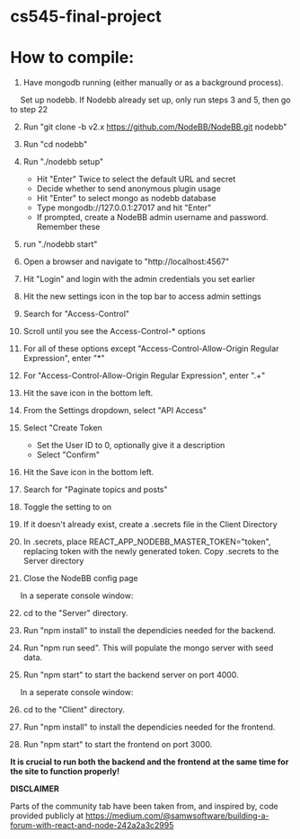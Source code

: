 # cs545-final-project
# How to compile:

1) Have mongodb running (either manually or as a background process).

&emsp; Set up nodebb. If Nodebb already set up, only run steps 3 and 5, then go to step 22

2) Run "git clone -b v2.x https://github.com/NodeBB/NodeBB.git nodebb"

3) Run "cd nodebb"

4) Run "./nodebb setup"
    - Hit "Enter" Twice to select the default URL and secret
    - Decide whether to send anonymous plugin usage
    - Hit "Enter" to select mongo as nodebb database
    - Type mongodb://127.0.0.1:27017 and hit "Enter"
    - If prompted, create a NodeBB admin username and password. Remember these

5) run "./nodebb start"

6) Open a browser and navigate to "http://localhost:4567"

7) Hit "Login" and login with the admin credentials you set earlier

8) Hit the new settings icon in the top bar to access admin settings

9) Search for "Access-Control"

10) Scroll until you see the Access-Control-* options

11) For all of these options except "Access-Control-Allow-Origin Regular Expression", enter "*"

12) For "Access-Control-Allow-Origin Regular Expression", enter ".+"

13) Hit the save icon in the bottom left. 

14) From the Settings dropdown, select "API Access"

15) Select "Create Token
    - Set the User ID to 0, optionally give it a description
    - Select "Confirm"

16) Hit the Save icon in the bottom left. 

17) Search for "Paginate topics and posts" 

18) Toggle the setting to on

19) If it doesn't already exist, create a .secrets file in the Client Directory

20) In .secrets, place REACT_APP_NODEBB_MASTER_TOKEN="token", replacing token with the newly generated token. Copy .secrets to the Server directory

21) Close the NodeBB config page

&emsp; In a seperate console window:

22) cd to the "Server" directory.

23) Run "npm install" to install the dependicies needed for the backend.

24) Run "npm run seed". This will populate the mongo server with seed data.

25) Run "npm start" to start the backend server on port 4000. 

&emsp; In a seperate console window:

26) cd to the "Client" directory.

27) Run "npm install" to install the dependicies needed for the frontend.

28) Run "npm start" to start the frontend on port 3000. 

**It is crucial to run both the backend and the frontend at the same time for the site to function properly!**


**DISCLAIMER**

Parts of the community tab have been taken from, and inspired by, code provided publicly at
https://medium.com/@samwsoftware/building-a-forum-with-react-and-node-242a2a3c2995 
